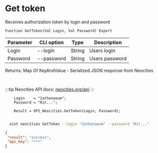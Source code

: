 ﻿---
sidebar_position: 2
---

# Get token
 Receives authorization token by login and password



`Function GetToken(Val Login, Val Password) Export`

  | Parameter | CLI option | Type | Description |
  |-|-|-|-|
  | Login | --login | String | Users login |
  | Password | --password | String | Users password |

  
  Returns:  Map Of KeyAndValue - Serialized JSON response from Neocities

<br/>

:::tip
Neocities API docs: [neocities.org/api](https://neocities.org/api)
:::
<br/>


```bsl title="Code example"
    Login    = "2athenaeum";
    Password = "Rit...";

    Result = OPI_Neocities.GetToken(Login, Password);
```



```sh title="CLI command example"
    
  oint neocities GetToken --login "2athenaeum" --password "Rit..."

```

```json title="Result"
{
 "result": "success",
 "api_key": "***"
}
```
